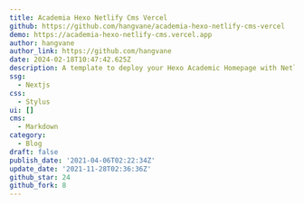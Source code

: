 ```yaml
---
title: Academia Hexo Netlify Cms Vercel
github: https://github.com/hangvane/academia-hexo-netlify-cms-vercel
demo: https://academia-hexo-netlify-cms.vercel.app
author: hangvane
author_link: https://github.com/hangvane
date: 2024-02-18T10:47:42.625Z
description: A template to deploy your Hexo Academic Homepage with Netlify-CMS on Vercel.
ssg:
  - Nextjs
css:
  - Stylus
ui: []
cms:
  - Markdown
category:
  - Blog
draft: false
publish_date: '2021-04-06T02:22:34Z'
update_date: '2021-11-28T02:36:36Z'
github_star: 24
github_fork: 8
---
```

